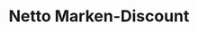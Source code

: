 ---
title: "Netto Marken-Discount"
url: /demmin/netto-marken-discount-jarmener-chaussee/
shop: Supermarkt
---